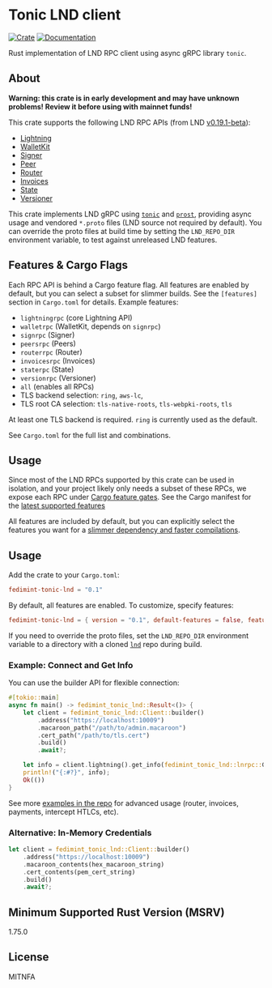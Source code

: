 # Tonic LND client

[![Crate](https://img.shields.io/crates/v/fedimint-tonic-lnd.svg?logo=rust)](https://crates.io/crates/fedimint-tonic-lnd)
[![Documentation](https://img.shields.io/static/v1?logo=read-the-docs&label=docs.rs&message=fedimint-tonic-lnd&color=informational)](https://docs.rs/fedimint-tonic-lnd/)

Rust implementation of LND RPC client using async gRPC library `tonic`.

## About

**Warning: this crate is in early development and may have unknown problems!
Review it before using with mainnet funds!**

This crate supports the following LND RPC APIs (from LND [v0.19.1-beta](https://github.com/lightningnetwork/lnd/tree/v0.19.1-beta)):
- [Lightning](https://lightning.engineering/api-docs/category/lightning-service)
- [WalletKit](https://lightning.engineering/api-docs/category/walletkit-service)
- [Signer](https://lightning.engineering/api-docs/category/signer-service)
- [Peer](https://lightning.engineering/api-docs/category/peers-service)
- [Router](https://lightning.engineering/api-docs/category/router-service)
- [Invoices](https://lightning.engineering/api-docs/category/invoices-service)
- [State](https://lightning.engineering/api-docs/category/state-service)
- [Versioner](https://lightning.engineering/api-docs/category/versioner-service)

This crate implements LND gRPC using [`tonic`](https://docs.rs/tonic/) and [`prost`](https://docs.rs/prost/), providing async usage and vendored `*.proto` files (LND source not required by default). You can override the proto files at build time by setting the `LND_REPO_DIR` environment variable, to test against unreleased LND features.

## Features & Cargo Flags

Each RPC API is behind a Cargo feature flag. All features are enabled by default, but you can select a subset for slimmer builds. See the `[features]` section in `Cargo.toml` for details. Example features:
- `lightningrpc` (core Lightning API)
- `walletrpc` (WalletKit, depends on `signrpc`)
- `signrpc` (Signer)
- `peersrpc` (Peers)
- `routerrpc` (Router)
- `invoicesrpc` (Invoices)
- `staterpc` (State)
- `versionrpc` (Versioner)
- `all` (enables all RPCs)
- TLS backend selection: `ring`, `aws-lc`,
- TLS root CA selection: `tls-native-roots`, `tls-webpki-roots`, `tls`

At least one TLS backend is required. `ring` is currently used as the default.

See `Cargo.toml` for the full list and combinations.

## Usage

Since most of the LND RPCs supported by this crate can be used in isolation, and your project likely only needs a subset of these RPCs, we expose each RPC under [Cargo feature gates](https://doc.rust-lang.org/cargo/reference/features.html). See the Cargo manifest for the [latest supported features](https://github.com/Kixunil/tonic_lnd/blob/master/Cargo.toml)

All features are included by default, but you can explicitly select the features you want for a [slimmer dependency and faster compilations](https://github.com/Kixunil/tonic_lnd/pull/29#issuecomment-1352385426).

## Usage

Add the crate to your `Cargo.toml`:

```toml
fedimint-tonic-lnd = "0.1"
```

By default, all features are enabled. To customize, specify features:

```toml
fedimint-tonic-lnd = { version = "0.1", default-features = false, features = ["lightningrpc", "routerrpc"] }
```

If you need to override the proto files, set the `LND_REPO_DIR` environment variable to a directory with a cloned [`lnd`](https://github.com/lightningnetwork/lnd.git) repo during build.

### Example: Connect and Get Info

You can use the builder API for flexible connection:

```rust
#[tokio::main]
async fn main() -> fedimint_tonic_lnd::Result<()> {
    let client = fedimint_tonic_lnd::Client::builder()
        .address("https://localhost:10009")
        .macaroon_path("/path/to/admin.macaroon")
        .cert_path("/path/to/tls.cert")
        .build()
        .await?;

    let info = client.lightning().get_info(fedimint_tonic_lnd::lnrpc::GetInfoRequest {}).await?;
    println!("{:#?}", info);
    Ok(())
}
```

See more [examples in the repo](https://github.com/fedimint/tonic_lnd/tree/master/examples) for advanced usage (router, invoices, payments, intercept HTLCs, etc).

### Alternative: In-Memory Credentials

```rust
let client = fedimint_tonic_lnd::Client::builder()
    .address("https://localhost:10009")
    .macaroon_contents(hex_macaroon_string)
    .cert_contents(pem_cert_string)
    .build()
    .await?;
```

## Minimum Supported Rust Version (MSRV)

1.75.0

## License

MITNFA
